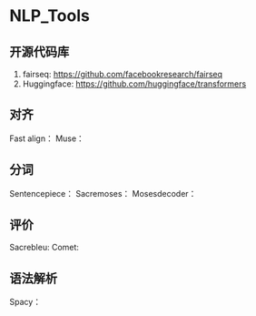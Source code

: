 # NLP_Tools

## 开源代码库

1. fairseq: https://github.com/facebookresearch/fairseq
2. Huggingface: https://github.com/huggingface/transformers

## 对齐
Fast align：
Muse：

## 分词
Sentencepiece：
Sacremoses：
Mosesdecoder：

## 评价
Sacrebleu:
Comet:

## 语法解析
Spacy：
